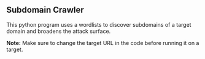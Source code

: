 ## Subdomain Crawler

This python program uses a wordlists to discover subdomains of a target domain and broadens the attack surface.

<strong>Note:</strong> Make sure to change the target URL in the code before running it on a target.
